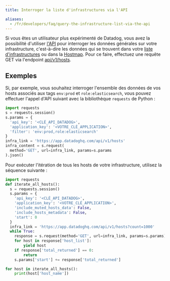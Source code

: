```yaml
---
title: Interroger la liste d'infrastructures via l'API

aliases:
  - /fr/developers/faq/query-the-infrastructure-list-via-the-api
---
```

Si vous êtes un utilisateur plus expérimenté de Datadog, vous avez la possibilité d'utiliser [l'API][1] pour interroger les données générales sur votre infrastructure, c'est-à-dire les données qui se trouvent dans votre [liste d'infrastructures][2] ou dans la [Hostmap][3]. Pour ce faire, effectuez une requête GET via l'endpoint [api/v1/hosts][4].

## Exemples

Si, par exemple, vous souhaitez interroger l'ensemble des données de vos hosts associés aux tags `env:prod` et `role:elasticsearch`, vous pouvez effectuer l'appel d'API suivant avec la bibliothèque `requests` de Python :

```python
import requests
s = requests.session()
s.params = {
  'api_key': '<CLÉ_API_DATADOG>',
  'application_key': '<VOTRE_CLÉ_APPLICATION>',
  'filter': 'env:prod,role:elasticsearch'
}
infra_link = 'https://app.datadoghq.com/api/v1/hosts'
infra_content = s.request(
  method='GET', url=infra_link, params=s.params
).json()
```

Pour exécuter l'itération de tous les hosts de votre infrastructure, utilisez la séquence suivante :

```python
import requests
def iterate_all_hosts():
  s = requests.session()
  s.params = {
    'api_key': '<CLÉ_API_DATADOG>',
    'application_key': '<VOTRE_CLÉ_APPLICATION>',
    'include_muted_hosts_data': False,
    'include_hosts_metadata': False,
    'start': 0
  }
  infra_link = 'https://app.datadoghq.com/api/v1/hosts?count=1000'
  while True:
    response = s.request(method='GET', url=infra_link, params=s.params).json()
    for host in response['host_list']:
        yield host
    if response['total_returned'] == 0:
        return
    s.params['start'] += response['total_returned']

for host in iterate_all_hosts():
    print(host['host_name'])
```

[1]: /fr/api/
[2]: https://app.datadoghq.com/infrastructure
[3]: https://app.datadoghq.com/infrastructure/map
[4]: https://docs.datadoghq.com/fr/api/v1/hosts/
